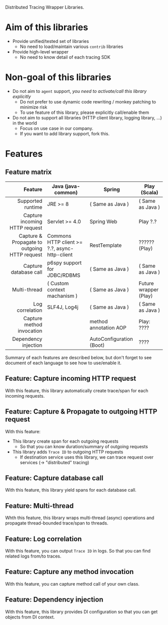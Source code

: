 Distributed Tracing Wrapper Libraries.

# Aim of this libraries

- Provide unified/tested set of libraries
  - No need to load/maintain various `contrib` libraries
- Provide high-level wrapper
  - No need to know detail of each tracing SDK

# Non-goal of this libraries

- Do not aim to `agent` support, _you need to activate/call this library explicitly_
  - Do not prefer to use dynamic code rewriting / monkey patching to minimize risk
  - To use feature of this library, please explicitly call/enable them
- Do not aim to support all libraries (HTTP client library, logging library, ...) in the world
  - Focus on use case in our company.
  - If you want to add library support, fork this.

# Features

## Feature matrix

| Feature                                      | Java (java-common)                             | Spring                       | Play (Scala)            |
|---------------------------------------------:| -----------------------------------------------|------------------------------| ------------------------|
| Supported runtime                            | JRE >= 8                                       | ( Same as Java )             | ( Same as Java )        |
| Capture incoming HTTP request                | Servlet >= 4.0                                 | Spring Web                   | Play ?.?                |
| Capture & Propagate to outgoing HTTP request | Commons HTTP client >= ?.?, async-http-client  | RestTemplate                 | ?????? (Play)           |
| Capture database call                        | p6spy support for JDBC/RDBMS                   | ( Same as Java )             | ( Same as Java )        |
| Multi-thread                                 | ( Custom context machanism )                   | ( Same as Java )             | Future wrapper (Play)   |
| Log correlation                              | SLF4J, Log4j                                   | ( Same as Java )             | ( Same as Java )        |
| Capture method invocation                    |                                                | method annotation AOP        | Play: ????              |
| Dependency injection                         |                                                | AutoConfiguration (Boot)     | ????                    |

Summary of each features are described below, but don't forget to see document of each language to see how to use/enable it.

## Feature: Capture incoming HTTP request

With this feature, this library automatically create trace/span for each incoming requests.

## Feature: Capture & Propagate to outgoing HTTP request

With this feature:

- This library create span for each outgoing requests
  - So that you can know duration/summary of outgoing requests
- This library adds `Trace ID` to outgoing HTTP requests
  - If destination service uses this library, we can trace request over services (-> "distributed" tracing)

## Feature: Capture database call

With this feature, this library yield spans for each database call.

## Feature: Multi-thread

Whth this feature, this library wraps multi-thread (async) operations and propagate thread-bounded trace/span to threads.

## Feature: Log correlation

With this feature, you can output `Trace ID` in logs. So that you can find related logs from/to traces.

## Feature: Capture any method invocation

With this feature, you can capture method call of your own class.

## Feature: Dependency injection

With this feature, this library provides DI configuration so that you can get objects from DI context.

